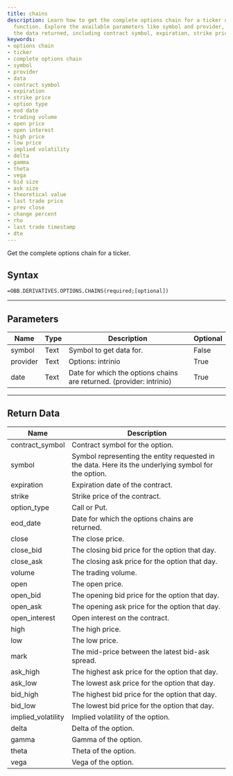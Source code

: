 ```yaml
---
title: chains
description: Learn how to get the complete options chain for a ticker using the OBB.equity.options.chains
  function. Explore the available parameters like symbol and provider, and understand
  the data returned, including contract symbol, expiration, strike price, and more.
keywords: 
- options chain
- ticker
- complete options chain
- symbol
- provider
- data
- contract symbol
- expiration
- strike price
- option type
- eod date
- trading volume
- open price
- open interest
- high price
- low price
- implied volatility
- delta
- gamma
- theta
- vega
- bid size
- ask size
- theoretical value
- last trade price
- prev close
- change percent
- rho
- last trade timestamp
- dte
---
```


<!-- markdownlint-disable MD041 -->

Get the complete options chain for a ticker.

## Syntax

```excel wordwrap
=OBB.DERIVATIVES.OPTIONS.CHAINS(required;[optional])
```

---

## Parameters

| Name | Type | Description | Optional |
| ---- | ---- | ----------- | -------- |
| symbol | Text | Symbol to get data for. | False |
| provider | Text | Options: intrinio | True |
| date | Text | Date for which the options chains are returned. (provider: intrinio) | True |

---

## Return Data

| Name | Description |
| ---- | ----------- |
| contract_symbol | Contract symbol for the option.  |
| symbol | Symbol representing the entity requested in the data. Here its the underlying symbol for the option.  |
| expiration | Expiration date of the contract.  |
| strike | Strike price of the contract.  |
| option_type | Call or Put.  |
| eod_date | Date for which the options chains are returned.  |
| close | The close price.  |
| close_bid | The closing bid price for the option that day.  |
| close_ask | The closing ask price for the option that day.  |
| volume | The trading volume.  |
| open | The open price.  |
| open_bid | The opening bid price for the option that day.  |
| open_ask | The opening ask price for the option that day.  |
| open_interest | Open interest on the contract.  |
| high | The high price.  |
| low | The low price.  |
| mark | The mid-price between the latest bid-ask spread.  |
| ask_high | The highest ask price for the option that day.  |
| ask_low | The lowest ask price for the option that day.  |
| bid_high | The highest bid price for the option that day.  |
| bid_low | The lowest bid price for the option that day.  |
| implied_volatility | Implied volatility of the option.  |
| delta | Delta of the option.  |
| gamma | Gamma of the option.  |
| theta | Theta of the option.  |
| vega | Vega of the option.  |
